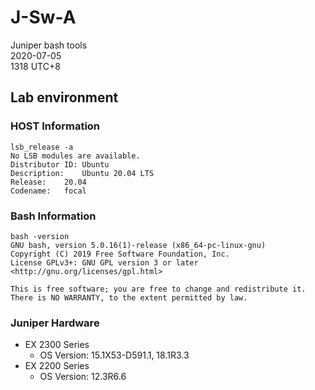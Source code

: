 # J-Sw-A
Juniper bash tools</br>
2020-07-05</br>
1318 UTC+8</br>

## Lab environment

### HOST Information
```
lsb_release -a
No LSB modules are available.
Distributor ID:	Ubuntu
Description:	Ubuntu 20.04 LTS
Release:	20.04
Codename:	focal
```

### Bash Information
```
bash -version
GNU bash, version 5.0.16(1)-release (x86_64-pc-linux-gnu)
Copyright (C) 2019 Free Software Foundation, Inc.
License GPLv3+: GNU GPL version 3 or later <http://gnu.org/licenses/gpl.html>

This is free software; you are free to change and redistribute it.
There is NO WARRANTY, to the extent permitted by law.
```

### Juniper Hardware

- EX 2300 Series
  - OS Version: 15.1X53-D591.1, 18.1R3.3
- EX 2200 Series
  - OS Version: 12.3R6.6
